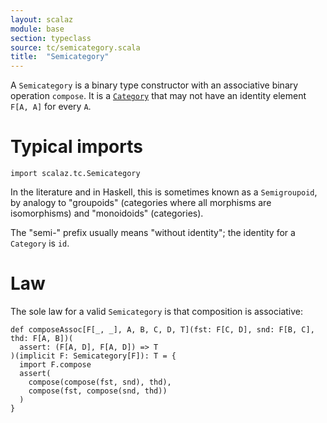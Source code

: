 ```yaml
---
layout: scalaz
module: base
section: typeclass
source: tc/semicategory.scala
title:  "Semicategory"
---
```


A `Semicategory` is a binary type constructor with an associative binary
operation `compose`. It is a [`Category`](./Category.html) that may not have
an identity element `F[A, A]` for every `A`.

# Typical imports

```tut:silent
import scalaz.tc.Semicategory
```

In the literature and in Haskell, this is sometimes known as a `Semigroupoid`, by analogy
to "groupoids" (categories where all morphisms are isomorphisms) and
"monoidoids" (categories).

The "semi-" prefix usually means "without identity";
the identity for a `Category` is `id`.

# Law

The sole law for a valid `Semicategory` is that composition is associative:

```tut
def composeAssoc[F[_, _], A, B, C, D, T](fst: F[C, D], snd: F[B, C], thd: F[A, B])(
  assert: (F[A, D], F[A, D]) => T
)(implicit F: Semicategory[F]): T = {
  import F.compose
  assert(
    compose(compose(fst, snd), thd),
    compose(fst, compose(snd, thd))
  )
}
```
